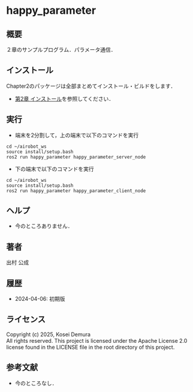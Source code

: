 # happy_parameter
## 概要
２章のサンプルプログラム．パラメータ通信． 


## インストール
Chapter2のパッケージは全部まとめてインストール・ビルドをします．
- [第2章 インストール](https://github.com/AI-Robot-Book/chapter2)を参照してください．

## 実行  
- 端末を2分割して，上の端末で以下のコマンドを実行
```
cd ~/airobot_ws
source install/setup.bash
ros2 run happy_parameter happy_parameter_server_node
```

- 下の端末で以下のコマンドを実行
```
cd ~/airobot_ws
source install/setup.bash
ros2 run happy_parameter happy_parameter_client_node
```




## ヘルプ
- 今のところありません．
　
 
## 著者
出村 公成


## 履歴
- 2024-04-06: 初期版


## ライセンス
Copyright (c) 2025, Kosei Demura  
All rights reserved. This project is licensed under the Apache License 2.0 license found in the LICENSE file in the root directory of this project.


## 参考文献
- 今のところなし．

